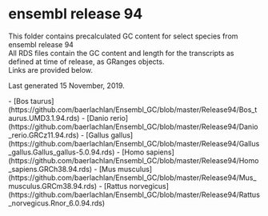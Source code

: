 # ensembl release 94

<p>This folder contains precalculated GC content for select species from ensembl release 94<br>
All RDS files contain the GC content and length for the transcripts as defined at time of release, as GRanges objects.<br>
Links are provided below.</p>

<p>Last generated 15 November, 2019.</p>
- [Bos taurus](https://github.com/baerlachlan/Ensembl_GC/blob/master/Release94/Bos_taurus.UMD3.1.94.rds)
- [Danio rerio](https://github.com/baerlachlan/Ensembl_GC/blob/master/Release94/Danio_rerio.GRCz11.94.rds)
- [Gallus gallus](https://github.com/baerlachlan/Ensembl_GC/blob/master/Release94/Gallus_gallus.Gallus_gallus-5.0.94.rds)
- [Homo sapiens](https://github.com/baerlachlan/Ensembl_GC/blob/master/Release94/Homo_sapiens.GRCh38.94.rds)
- [Mus musculus](https://github.com/baerlachlan/Ensembl_GC/blob/master/Release94/Mus_musculus.GRCm38.94.rds)
- [Rattus norvegicus](https://github.com/baerlachlan/Ensembl_GC/blob/master/Release94/Rattus_norvegicus.Rnor_6.0.94.rds)
